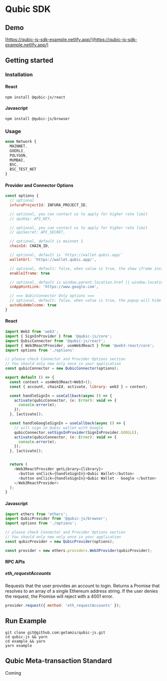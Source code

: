 # Qubic SDK

## Demo

[https://qubic-js-sdk-example.netlify.app/](https://qubic-js-sdk-example.netlify.app/)

## Getting started

### Installation

#### React

```shell
npm install @qubic-js/react
```

#### Javascript

```shell
npm install @qubic-js/browser
```

### Usage

```javascript
enum Network {
  MAINNET,
  GOERLI,
  POLYGON,
  MUMBAI,
  BSC,
  BSC_TEST_NET
}
```

#### Provider and Connector Options

```javascript
const options {
  // optional
  infuraProjectId: INFURA_PROJECT_ID,

  // optional, you can contact us to apply for higher rate limit
  // apiKey: API_KEY,

  // optional, you can contact us to apply for higher rate limit
  // apiSecret: API_SECRET,

  // optional, default is mainnet 1
  chainId: CHAIN_ID,

  // optional, default is `https://wallet.qubic.app/`
  walletUrl: 'https://wallet.qubic.app/',

  // optional, default: false, when value is true, the show iframe instead of new window, credit card payment will failed with this option value true
  enableIframe: true

  // optional, default is window.parent.location.href || window.location.href;
  inAppHintLink: 'https://www.google.com',

  // === QubicConnector Only options ===
  // optional, default: false, when value is true, the popup will hide automatically
  autoHideWelcome: true
}
```

#### React

```javascript
import Web3 from 'web3';
import { SignInProvider } from '@qubic-js/core';
import QubicConnector from '@qubic-js/react';
import { Web3ReactProvider, useWeb3React } from '@web3-react/core';
import options from './options'

// please check Connector and Provider Options section
// You should only new only once in your application
const qubicConnector = new QubicConnector(options);

export default () => {
  const context = useWeb3React<Web3>();
  const { account, chainId, activate, library: web3 } = context;

  const handleSignIn = useCallback(async () => {
    activate(qubicConnector, (e: Error): void => {
      console.error(e);
    });
  }, [activate]);

  const handleGoogleSignIn = useCallback(async () => {
    // will sign in Qubic wallet with Google
    qubicConnector.setSignInProvider(SignInProvider.GOOGLE);
    activate(qubicConnector, (e: Error): void => {
      console.error(e);
    });
  }, [activate]);


  return (
    <Web3ReactProvider getLibrary={library}>
      <button onClick={handleSignIn}>Qubic Wallet</button>
      <button onClick={handleSignIn}>Qubic Wallet - Google </button>
    </Web3ReactProvider>
  );
}
```

#### Javascript

```javascript
import ethers from 'ethers';
import QubicProvider from '@qubic-js/browser';
import options from './options';

// please check Connector and Provider Options section
// You should only new only once in your application
const qubicProvider = new QubicProvider(options);

const provider = new ethers.providers.Web3Provider(qubicProvider);
```

#### RPC APIs

##### eth_requestAccounts

Requests that the user provides an account to login. Returns a Promise that resolves to an array of a single Ethereum address string. If the user denies the request, the Promise will reject with a 4001 error.

```javascript
provider.request({ method: 'eth_requestAccounts' });
```

## Run Example

```cli
git clone git@github.com:getamis/qubic-js.git
cd qubic-js && yarn
cd example && yarn
yarn example
```

## Qubic Meta-transaction Standard

Coming
